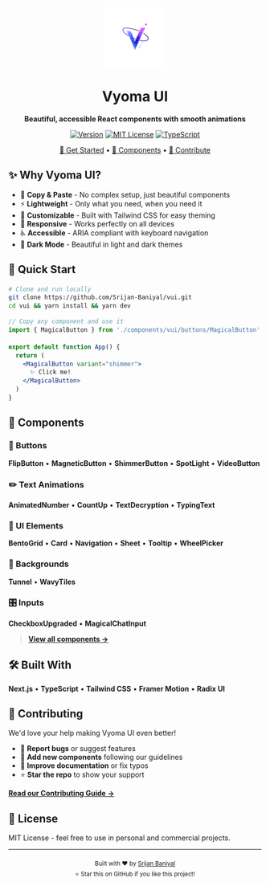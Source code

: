<div align="center">
  <img src="public/VyomaUI.svg" alt="Vyoma UI" width="120" height="120" />
  
  # Vyoma UI
  
  **Beautiful, accessible React components with smooth animations**
  
  [![Version](https://img.shields.io/badge/Version-1.3.1-brightgreen?style=flat-square)](https://github.com/srijanbaniyal/vyoma-ui/releases)
  [![MIT License](https://img.shields.io/badge/License-MIT-green?style=flat-square)](LICENSE)
  [![TypeScript](https://img.shields.io/badge/TypeScript-Ready-blue?style=flat-square)](https://www.typescriptlang.org/)

  [🚀 Get Started](#quick-start) • [📖 Components](#components) • [🤝 Contribute](#contributing)
</div>

## ✨ Why Vyoma UI?

- 🎯 **Copy & Paste** - No complex setup, just beautiful components
- ⚡ **Lightweight** - Only what you need, when you need it
- 🎨 **Customizable** - Built with Tailwind CSS for easy theming
- 📱 **Responsive** - Works perfectly on all devices
- ♿ **Accessible** - ARIA compliant with keyboard navigation
- 🌙 **Dark Mode** - Beautiful in light and dark themes

## 🚀 Quick Start

```bash
# Clone and run locally
git clone https://github.com/Srijan-Baniyal/vui.git
cd vui && yarn install && yarn dev
```

```jsx
// Copy any component and use it
import { MagicalButton } from './components/vui/buttons/MagicalButton'

export default function App() {
  return (
    <MagicalButton variant="shimmer">
      ✨ Click me!
    </MagicalButton>
  )
}
```

## 🎨 Components

### 🔘 Buttons

**FlipButton** • **MagneticButton** • **ShimmerButton** • **SpotLight** • **VideoButton**

### ✏️ Text Animations  

**AnimatedNumber** • **CountUp** • **TextDecryption** • **TypingText**

### 🧩 UI Elements

**BentoGrid** • **Card** • **Navigation** • **Sheet** • **Tooltip** • **WheelPicker**

### 🌊 Backgrounds

**Tunnel** • **WavyTiles**

### 🎛️ Inputs

**CheckboxUpgraded** • **MagicalChatInput**

> **[View all components →](http://localhost:3000/showcase)**

## 🛠️ Built With

**Next.js** • **TypeScript** • **Tailwind CSS** • **Framer Motion** • **Radix UI**

## 🤝 Contributing

We'd love your help making Vyoma UI even better!

- 🐛 **Report bugs** or suggest features
- 🎨 **Add new components** following our guidelines  
- 📝 **Improve documentation** or fix typos
- ⭐ **Star the repo** to show your support

**[Read our Contributing Guide →](CONTRIBUTING.md)**

## 📄 License

MIT License - feel free to use in personal and commercial projects.

---

<div align="center">
  <sub>Built with ❤️ by <a href="https://srijanbaniyal.com">Srijan Baniyal</a></sub>
  <br />
  <sub>⭐ Star this on GitHub if you like this project!</sub>
</div>
